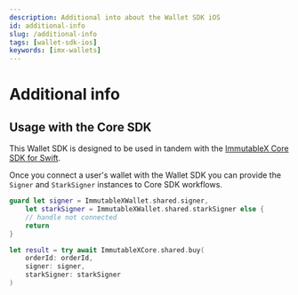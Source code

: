 ```yaml
---
description: Additional into about the Wallet SDK iOS
id: additional-info
slug: /additional-info
tags: [wallet-sdk-ios]
keywords: [imx-wallets]
---
```


# Additional info

## Usage with the Core SDK

This Wallet SDK is designed to be used in tandem with the [ImmutableX Core SDK for Swift](https://github.com/immutable/imx-core-sdk-swift).

Once you connect a user's wallet with the Wallet SDK you can provide the `Signer` and `StarkSigner` instances to Core SDK workflows.

```swift
guard let signer = ImmutableXWallet.shared.signer, 
    let starkSigner = ImmutableXWallet.shared.starkSigner else {
    // handle not connected
    return
}

let result = try await ImmutableXCore.shared.buy(
    orderId: orderId, 
    signer: signer, 
    starkSigner: starkSigner
)
```
